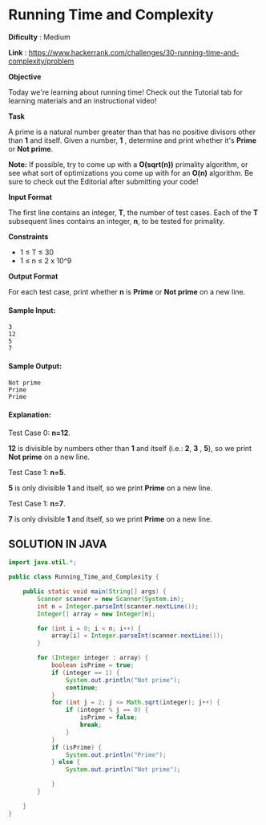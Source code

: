 # Running Time and Complexity
      
**Dificulty** : Medium

**Link** : https://www.hackerrank.com/challenges/30-running-time-and-complexity/problem

__Objective__

Today we're learning about running time! Check out the Tutorial tab for learning materials and an instructional video!

__Task__

A prime is a natural number greater than  that has no positive divisors other than __1__ and itself. Given a number, __1__ , determine and print whether it's __Prime__ or __Not prime__.

__Note:__ If possible, try to come up with a __O(sqrt(n))__  primality algorithm, or see what sort of optimizations you come up with for an __O(n)__ algorithm. Be sure to check out the Editorial after submitting your code!

__Input Format__

The first line contains an integer, __T__, the number of test cases.
Each of the __T__ subsequent lines contains an integer, __n__, to be tested for primality.

__Constraints__
-  1 ≤ T ≤ 30
-  1 ≤ n ≤ 2 x 10^9

__Output Format__

For each test case, print whether __n__ is __Prime__ or __Not prime__ on a new line.

#### Sample Input:

```
3
12
5
7
```

#### Sample Output:

```
Not prime
Prime
Prime
```

#### Explanation:
Test Case 0: __n=12__.

__12__ is divisible by numbers other than __1__ and itself (i.e.: __2__, __3__ , __5__), so we print __Not prime__ on a new line.

Test Case 1: __n=5__.

__5__ is only divisible __1__ and itself, so we print __Prime__ on a new line.

Test Case 1: __n=7__.

__7__ is only divisible __1__ and itself, so we print __Prime__ on a new line.


## SOLUTION IN JAVA

```java
import java.util.*;

public class Running_Time_and_Complexity {

    public static void main(String[] args) {
        Scanner scanner = new Scanner(System.in);
        int n = Integer.parseInt(scanner.nextLine());
        Integer[] array = new Integer[n];

        for (int i = 0; i < n; i++) {
            array[i] = Integer.parseInt(scanner.nextLine());
        }

        for (Integer integer : array) {
            boolean isPrime = true;
            if (integer == 1) {
                System.out.println("Not prime");
                continue;
            }
            for (int j = 2; j <= Math.sqrt(integer); j++) {
                if (integer % j == 0) {
                    isPrime = false;
                    break;
                }
            }
            if (isPrime) {
                System.out.println("Prime");
            } else {
                System.out.println("Not prime");

            }
        }

    }
}
```
